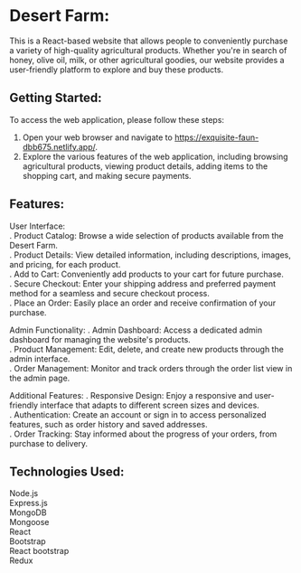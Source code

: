 # Desert Farm:

This is a React-based website that allows people to conveniently purchase a variety of high-quality agricultural products. Whether you're in search of honey, olive oil, milk, or other agricultural goodies, our website provides a user-friendly platform to explore and buy these products.

## Getting Started:

To access the web application, please follow these steps:

1. Open your web browser and navigate to https://exquisite-faun-dbb675.netlify.app/.  
2. Explore the various features of the web application, including browsing agricultural products, viewing product details, adding items to the shopping cart, and making secure payments.  

## Features:

User Interface:  
. Product Catalog: Browse a wide selection of products available from the Desert Farm.  
. Product Details: View detailed information, including descriptions, images, and pricing, for each product.  
. Add to Cart: Conveniently add products to your cart for future purchase.  
. Secure Checkout: Enter your shipping address and preferred payment method for a seamless and secure checkout process.  
. Place an Order: Easily place an order and receive confirmation of your purchase.  

Admin Functionality:
. Admin Dashboard: Access a dedicated admin dashboard for managing the website's products.  
. Product Management: Edit, delete, and create new products through the admin interface.  
. Order Management: Monitor and track orders through the order list view in the admin page.  

Additional Features:
. Responsive Design: Enjoy a responsive and user-friendly interface that adapts to different screen sizes and devices.  
. Authentication: Create an account or sign in to access personalized features, such as order history and saved addresses.  
. Order Tracking: Stay informed about the progress of your orders, from purchase to delivery.  

## Technologies Used:

Node.js  
Express.js  
MongoDB  
Mongoose  
React  
Bootstrap  
React bootstrap  
Redux
